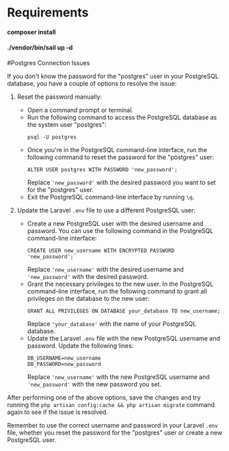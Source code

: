 # Requirements
#### composer install
#### ./vendor/bin/sail up -d

#Postgres Connection Issues

If you don't know the password for the "postgres" user in your PostgreSQL database, you have a couple of options to resolve the issue:

1. Reset the password manually:
   - Open a command prompt or terminal.
   - Run the following command to access the PostgreSQL database as the system user "postgres":
     ```
     psql -U postgres
     ```
   - Once you're in the PostgreSQL command-line interface, run the following command to reset the password for the "postgres" user:
     ```
     ALTER USER postgres WITH PASSWORD 'new_password';
     ```
     Replace `'new_password'` with the desired password you want to set for the "postgres" user.
   - Exit the PostgreSQL command-line interface by running `\q`.

2. Update the Laravel `.env` file to use a different PostgreSQL user:
   - Create a new PostgreSQL user with the desired username and password. You can use the following command in the PostgreSQL command-line interface:
     ```
     CREATE USER new_username WITH ENCRYPTED PASSWORD 'new_password';
     ```
     Replace `'new_username'` with the desired username and `'new_password'` with the desired password.
   - Grant the necessary privileges to the new user. In the PostgreSQL command-line interface, run the following command to grant all privileges on the database to the new user:
     ```
     GRANT ALL PRIVILEGES ON DATABASE your_database TO new_username;
     ```
     Replace `'your_database'` with the name of your PostgreSQL database.
   - Update the Laravel `.env` file with the new PostgreSQL username and password. Update the following lines:
     ```
     DB_USERNAME=new_username
     DB_PASSWORD=new_password
     ```
     Replace `'new_username'` with the new PostgreSQL username and `'new_password'` with the new password you set.

After performing one of the above options, save the changes and try running the `php artisan config:cache && php artisan migrate` command again to see if the issue is resolved.

Remember to use the correct username and password in your Laravel `.env` file, whether you reset the password for the "postgres" user or create a new PostgreSQL user.
